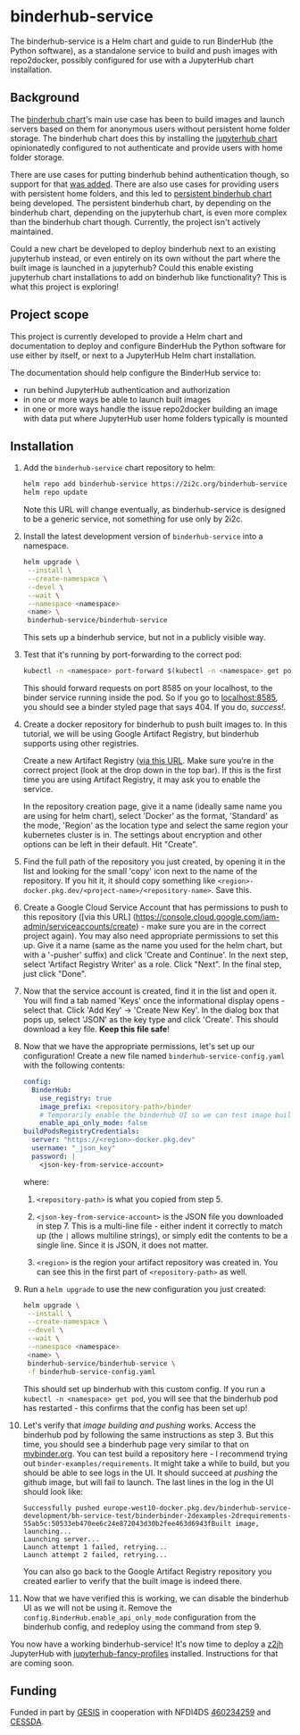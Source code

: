 # binderhub-service

The binderhub-service is a Helm chart and guide to run BinderHub (the Python
software), as a standalone service to build and push images with repo2docker,
possibly configured for use with a JupyterHub chart installation.

## Background

The [binderhub chart]'s main use case has been to build images and launch
servers based on them for anonymous users without persistent home folder
storage. The binderhub chart does this by installing the [jupyterhub chart]
opinionatedly configured to not authenticate and provide users with home folder
storage.

There are use cases for putting binderhub behind authentication though, so
support for that [was added]. There are also use cases for providing users with
persistent home folders, and this led to [persistent binderhub chart] being
developed. The persistent binderhub chart, by depending on the binderhub chart,
depending on the jupyterhub chart, is even more complex than the binderhub chart
though. Currently, the project isn't actively maintained.

Could a new chart be developed to deploy binderhub next to an existing
jupyterhub instead, or even entirely on its own without the part where the built
image is launched in a jupyterhub? Could this enable existing jupyterhub chart
installations to add on binderhub like functionality? This is what this project
is exploring!

## Project scope

This project is currently developed to provide a Helm chart and documentation to
deploy and configure BinderHub the Python software for use either by itself, or
next to a JupyterHub Helm chart installation.

The documentation should help configure the BinderHub service to:

- run behind JupyterHub authentication and authorization
- in one or more ways be able to launch built images
- in one or more ways handle the issue repo2docker building an image with data
  put where JupyterHub user home folders typically is mounted

[binderhub chart]: https://github.com/jupyterhub/binderhub
[jupyterhub chart]: https://github.com/jupyterhub/zero-to-jupyterhub-k8s
[persistent binderhub chart]: https://github.com/gesiscss/persistent_binderhub
[was added]: https://github.com/jupyterhub/binderhub/pull/666

## Installation

1. Add the `binderhub-service` chart repository to helm:

   ```bash
   helm repo add binderhub-service https://2i2c.org/binderhub-service
   helm repo update
   ```

   Note this URL will change eventually, as binderhub-service is designed
   to be a generic service, not something for use only by 2i2c.

2. Install the latest development version of `binderhub-service` into a
   namespace.

   ```bash
   helm upgrade \
    --install \
    --create-namespace \
    --devel \
    --wait \
    --namespace <namespace>
    <name> \
    binderhub-service/binderhub-service
   ```

   This sets up a binderhub service, but not in a publicly visible way.

3. Test that it's running by port-forwarding to the correct pod:

   ```bash
   kubectl -n <namespace> port-forward $(kubectl -n <namespace> get pod -l app.kubernetes.io/component=binderhub -o name) 8585:8585
   ```

   This should forward requests on port 8585 on your localhost, to the binder service running inside the pod. So if you go
   to [localhost:8585](http://localhost:8585), you should see a binder styled page that says 404. If you do, _success!_.

4. Create a docker repository for binderhub to push built images to. In this tutorial, we will be using Google Artifact Registry,
   but binderhub supports using other registries.

   Create a new Artifact Registry ([via this URL](https://console.cloud.google.com/artifacts/create-repo). Make sure you're in the correct project (look at the drop
   down in the top bar).  If this is the first time you are using Artifact Registry, it may ask you to enable the service.

   In the repository creation page, give it a name (ideally same name you are using for
   helm chart), select 'Docker' as the format, 'Standard' as the mode, 'Region'
   as the location type and select the same region your kubernetes cluster is in. The
   settings about encryption and other options can be left in their default. Hit "Create".

5. Find the full path of the repository you just created, by opening it in the list
   and looking for the small 'copy' icon next to the name of the repository. If you
   hit it, it should copy something like `<region>-docker.pkg.dev/<project-name>/<repository-name>`.
   Save this.

6. Create a Google Cloud Service Account that has permissions to push to this
   repository ([via this URL]
   (https://console.cloud.google.com/iam-admin/serviceaccounts/create) - make
   sure you are in the correct project again). You may also need appropriate permissions to set this up. Give it a name (same as the name you used
   for the helm chart, but with a '-pusher' suffix) and click 'Create and Continue'.
   In the next step, select 'Artifact Registry Writer' as a role. Click "Next". In the final step, just click "Done".

7. Now that the service account is created, find it in the list and open it. You will
   find a tab named 'Keys' once the informational display opens - select that. Click
   'Add Key' -> 'Create New Key'. In the dialog box that pops up, select 'JSON' as the
   key type and click 'Create'. This should download a key file. **Keep this file safe**!

8. Now that we have the appropriate permissions, let's set up our configuration! Create a
   new file named `binderhub-service-config.yaml` with the following contents:

   ```yaml
   config:
     BinderHub:
       use_registry: true
       image_prefix: <repository-path>/binder
       # Temporarily enable the binderhub UI so we can test image building and pushing
       enable_api_only_mode: false
   buildPodsRegistryCredentials:
     server: "https://<region>-docker.pkg.dev"
     username: "_json_key"
     password: |
       <json-key-from-service-account>
   ```

   where:

   1. `<repository-path>` is what you copied from step 5.

   2. `<json-key-from-service-account>` is the JSON file you downloaded in step 7.
       This is a multi-line file - either indent it correctly to match up (the `|`
       allows multiline strings),
       or simply edit the contents to be a single line. Since it is JSON,
       it does not matter.

   3. `<region>` is the region your artifact repository was created in. You can see
      this in the first part of `<repository-path>` as well.

9. Run a `helm upgrade` to use the new configuration you just created:

   ```bash
   helm upgrade \
    --install \
    --create-namespace \
    --devel \
    --wait \
    --namespace <namespace>
    <name> \
    binderhub-service/binderhub-service \
    -f binderhub-service-config.yaml
   ```

   This should set up binderhub with this custom config. If you run a `kubectl -n <namespace> get pod`,
   you will see that the binderhub pod has restarted - this confirms that the config has been set up!

10. Let's verify that _image building and pushing_ works. Access the binderhub pod by following the
    same instructions as step 3. But this time, you should see a binderhub page very similar to that
    on [mybinder.org](https://mybinder.org). You can test build a repository here - I recommend trying
    out `binder-examples/requirements`. It might take a while to build, but you should be able to see
    logs in the UI. It should succeed at _pushing_ the github image, but will fail to launch. The last
    lines in the log in the UI should look like:

    ```
    Successfully pushed europe-west10-docker.pkg.dev/binderhub-service-development/bh-service-test/binderbinder-2dexamples-2drequirements-55ab5c:50533eb470ee6c24e872043d30b2fee463d6943fBuilt image, launching...
    Launching server...
    Launch attempt 1 failed, retrying...
    Launch attempt 2 failed, retrying...
    ```

    You can also go back to the Google Artifact Registry repository you created earlier to verify that the built
    image is indeed there.

12. Now that we have verified this is working, we can disable the binderhub UI as we will not be using it.
    Remove the `config.BinderHub.enable_api_only_mode` configuration from the binderhub config, and redeploy
    using the command from step 9.

You now have a working binderhub-service! It's now time to deploy a [z2jh](https://z2jh.jupyter.org) JupyterHub
with [jupyterhub-fancy-profiles](https://github.com/yuvipanda/jupyterhub-fancy-profiles) installed. Instructions
for that are coming soon.

## Funding

Funded in part by [GESIS](http://notebooks.gesis.org) in cooperation with
NFDI4DS [460234259](https://gepris.dfg.de/gepris/projekt/460234259?context=projekt&task=showDetail&id=460234259&)
and [CESSDA](https://www.cessda.eu).
